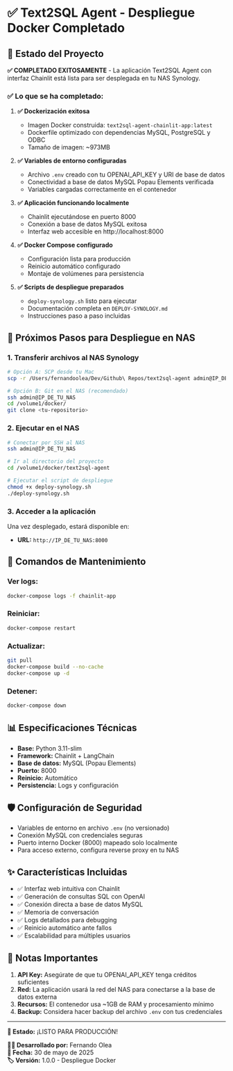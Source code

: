 # ✅ Text2SQL Agent - Despliegue Docker Completado

## 🎉 Estado del Proyecto

**✅ COMPLETADO EXITOSAMENTE** - La aplicación Text2SQL Agent con interfaz Chainlit está lista para ser desplegada en tu NAS Synology.

### ✅ Lo que se ha completado:

1. **✅ Dockerización exitosa**
   - Imagen Docker construida: `text2sql-agent-chainlit-app:latest`
   - Dockerfile optimizado con dependencias MySQL, PostgreSQL y ODBC
   - Tamaño de imagen: ~973MB

2. **✅ Variables de entorno configuradas**
   - Archivo `.env` creado con tu OPENAI_API_KEY y URI de base de datos
   - Conectividad a base de datos MySQL Popau Elements verificada
   - Variables cargadas correctamente en el contenedor

3. **✅ Aplicación funcionando localmente**
   - Chainlit ejecutándose en puerto 8000
   - Conexión a base de datos MySQL exitosa
   - Interfaz web accesible en http://localhost:8000

4. **✅ Docker Compose configurado**
   - Configuración lista para producción
   - Reinicio automático configurado
   - Montaje de volúmenes para persistencia

5. **✅ Scripts de despliegue preparados**
   - `deploy-synology.sh` listo para ejecutar
   - Documentación completa en `DEPLOY-SYNOLOGY.md`
   - Instrucciones paso a paso incluidas

## 🚀 Próximos Pasos para Despliegue en NAS

### 1. Transferir archivos al NAS Synology

```bash
# Opción A: SCP desde tu Mac
scp -r /Users/fernandoolea/Dev/Github\ Repos/text2sql-agent admin@IP_DE_TU_NAS:/volume1/docker/

# Opción B: Git en el NAS (recomendado)
ssh admin@IP_DE_TU_NAS
cd /volume1/docker/
git clone <tu-repositorio>
```

### 2. Ejecutar en el NAS

```bash
# Conectar por SSH al NAS
ssh admin@IP_DE_TU_NAS

# Ir al directorio del proyecto
cd /volume1/docker/text2sql-agent

# Ejecutar el script de despliegue
chmod +x deploy-synology.sh
./deploy-synology.sh
```

### 3. Acceder a la aplicación

Una vez desplegado, estará disponible en:
- **URL:** `http://IP_DE_TU_NAS:8000`

## 🔧 Comandos de Mantenimiento

### Ver logs:
```bash
docker-compose logs -f chainlit-app
```

### Reiniciar:
```bash
docker-compose restart
```

### Actualizar:
```bash
git pull
docker-compose build --no-cache
docker-compose up -d
```

### Detener:
```bash
docker-compose down
```

## 📊 Especificaciones Técnicas

- **Base:** Python 3.11-slim
- **Framework:** Chainlit + LangChain
- **Base de datos:** MySQL (Popau Elements)
- **Puerto:** 8000
- **Reinicio:** Automático
- **Persistencia:** Logs y configuración

## 🛡️ Configuración de Seguridad

- Variables de entorno en archivo `.env` (no versionado)
- Conexión MySQL con credenciales seguras
- Puerto interno Docker (8000) mapeado solo localmente
- Para acceso externo, configura reverse proxy en tu NAS

## ✨ Características Incluidas

- ✅ Interfaz web intuitiva con Chainlit
- ✅ Generación de consultas SQL con OpenAI
- ✅ Conexión directa a base de datos MySQL
- ✅ Memoria de conversación
- ✅ Logs detallados para debugging
- ✅ Reinicio automático ante fallos
- ✅ Escalabilidad para múltiples usuarios

## 📝 Notas Importantes

1. **API Key:** Asegúrate de que tu OPENAI_API_KEY tenga créditos suficientes
2. **Red:** La aplicación usará la red del NAS para conectarse a la base de datos externa
3. **Recursos:** El contenedor usa ~1GB de RAM y procesamiento mínimo
4. **Backup:** Considera hacer backup del archivo `.env` con tus credenciales

---

**🎯 Estado:** ¡LISTO PARA PRODUCCIÓN!

**👨‍💻 Desarrollado por:** Fernando Olea  
**📅 Fecha:** 30 de mayo de 2025  
**🏷️ Versión:** 1.0.0 - Despliegue Docker
